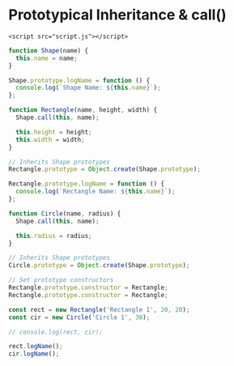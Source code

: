 <!DOCTYPE html>
<html lang="en">
  <head>
    <meta charset="UTF-8" />
    <meta http-equiv="X-UA-Compatible" content="IE=edge" />
    <meta name="viewport" content="width=device-width, initial-scale=1.0" />
    <title>Prototypical Inheritance & call()</title>
  </head>
  <body>
    <h1>Prototypical Inheritance & call()</h1>

    <script src="script.js"></script>
  </body>
</html>

```js
function Shape(name) {
  this.name = name;
}

Shape.prototype.logName = function () {
  console.log(`Shape Name: ${this.name}`);
};

function Rectangle(name, height, width) {
  Shape.call(this, name);

  this.height = height;
  this.width = width;
}

// Inherits Shape prototypes
Rectangle.prototype = Object.create(Shape.prototype);

Rectangle.prototype.logName = function () {
  console.log(`Rectangle Name: ${this.name}`);
};

function Circle(name, radius) {
  Shape.call(this, name);

  this.radius = radius;
}

// Inherits Shape prototypes
Circle.prototype = Object.create(Shape.prototype);

// Set prototype constructors
Rectangle.prototype.constructor = Rectangle;
Rectangle.prototype.constructor = Rectangle;

const rect = new Rectangle('Rectangle 1', 20, 20);
const cir = new Circle('Circle 1', 30);

// console.log(rect, cir);

rect.logName();
cir.logName();
